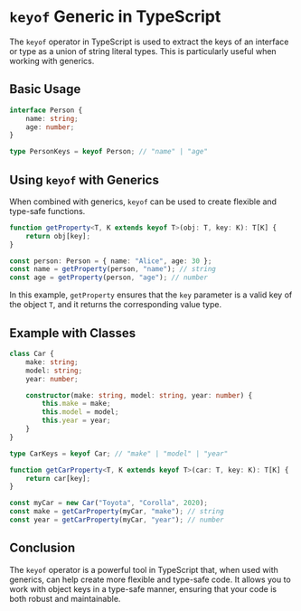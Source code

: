 # `keyof` Generic in TypeScript

The `keyof` operator in TypeScript is used to extract the keys of an interface or type as a union of string literal types. This is particularly useful when working with generics.

## Basic Usage

```typescript
interface Person {
    name: string;
    age: number;
}

type PersonKeys = keyof Person; // "name" | "age"
```

## Using `keyof` with Generics

When combined with generics, `keyof` can be used to create flexible and type-safe functions.

```typescript
function getProperty<T, K extends keyof T>(obj: T, key: K): T[K] {
    return obj[key];
}

const person: Person = { name: "Alice", age: 30 };
const name = getProperty(person, "name"); // string
const age = getProperty(person, "age"); // number
```

In this example, `getProperty` ensures that the `key` parameter is a valid key of the object `T`, and it returns the corresponding value type.

## Example with Classes

```typescript
class Car {
    make: string;
    model: string;
    year: number;

    constructor(make: string, model: string, year: number) {
        this.make = make;
        this.model = model;
        this.year = year;
    }
}

type CarKeys = keyof Car; // "make" | "model" | "year"

function getCarProperty<T, K extends keyof T>(car: T, key: K): T[K] {
    return car[key];
}

const myCar = new Car("Toyota", "Corolla", 2020);
const make = getCarProperty(myCar, "make"); // string
const year = getCarProperty(myCar, "year"); // number
```

## Conclusion

The `keyof` operator is a powerful tool in TypeScript that, when used with generics, can help create more flexible and type-safe code. It allows you to work with object keys in a type-safe manner, ensuring that your code is both robust and maintainable.
